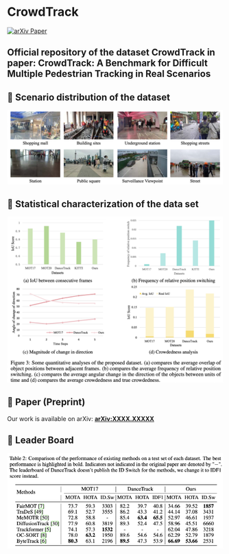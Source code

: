 # CrowdTrack
[![arXiv Paper](https://img.shields.io/badge/arXiv-Paper-<COLOR>.svg)](https://arxiv.org/abs/2502.19958)

## Official repository of the dataset CrowdTrack in paper: CrowdTrack: A Benchmark for Difficult Multiple Pedestrian Tracking in Real Scenarios

## 📝 Scenario distribution of the dataset
![Changjing Image](assets/changjing.png)  



## 📝 Statistical characterization of the data set
![Tongji Image](assets/tongji.png)  


## 📝 Paper (Preprint)
Our work is available on arXiv: **[arXiv:XXXX.XXXXX](https://arxiv.org/abs/XXXX.XXXXX)** 

## 🚀 Leader Board
![Tongji Image](assets/leaderboard.png) 
<!-- 1. **Installation**  
   ```bash
   pip install -r requirements.txt -->